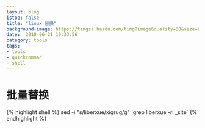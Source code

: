 ```yaml
---
layout: blog
istop: false
title: "linux 替换"
background-image: https://timgsa.baidu.com/timg?image&quality=80&size=b9999_10000&sec=1529677893935&di=ca0822ba046b06a333122b6c85249061&imgtype=0&src=http%3A%2F%2Fuploads.xuexila.com%2Fallimg%2F1511%2F646-15112G45223209.jpg
date:  2018-06-21 19:33:56
category: tools
tags:
- tools
- quickcommad
- shell
---
```


# 批量替换
<head>
    <title>Rouge</title>
    <link media="all" rel="stylesheet" type="text/css" href="../../assets/rouge/rouge.css" />
    <style>
        pre{
            background: rgba(0, 0, 0, 0.95);
        }
    </style>
</head>

<body>
    {% highlight shell %}
    sed -i "s/liberxue/xigrug/g" `grep liberxue -rl _site`
    {% endhighlight %}
</body>
